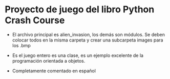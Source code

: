 # Proyecto de juego del libro Python Crash Course


- El archivo principal es alien_invasion, los demás son módulos. Se deben colocar todos en la misma carpeta y crear una subcarpeta images para los .bmp

- Es el juego entero es una clase, es un ejemplo excelente de la programación orientada a objetos.

- Completamente comentado en español



